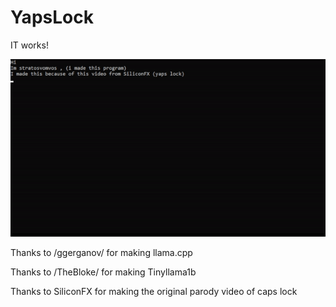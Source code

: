 
# YapsLock




IT works!

![enter image description here](https://github.com/stratosvomvos/YapsLock/blob/main/yl.gif?raw=true)


Thanks to /ggerganov/ for making llama.cpp

Thanks to /TheBloke/ for making Tinyllama1b

Thanks to SiliconFX for making the original parody video of caps lock


